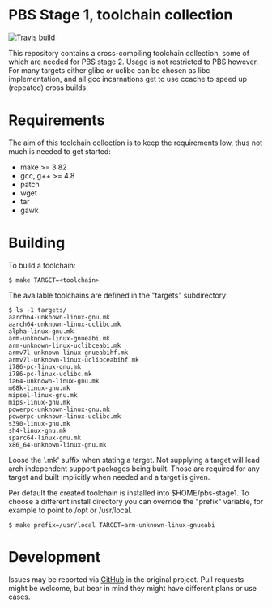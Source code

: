 PBS Stage 1, toolchain collection
=================================
[![Travis build][travis-badge]][travis]

This repository contains a cross-compiling toolchain collection, some of which
are needed for PBS stage 2. Usage is not restricted to PBS however. For many
targets either glibc or uclibc can be chosen as libc implementation, and all gcc
incarnations get to use ccache to speed up (repeated) cross builds.

Requirements
============

The aim of this toolchain collection is to keep the requirements low, thus not
much is needed to get started:

- make >= 3.82
- gcc, g++ >= 4.8
- patch
- wget
- tar
- gawk

Building
========

To build a toolchain:

	$ make TARGET=<toolchain>

The available toolchains are defined in the "targets" subdirectory:

	$ ls -1 targets/
	aarch64-unknown-linux-gnu.mk
	aarch64-unknown-linux-uclibc.mk
	alpha-linux-gnu.mk
	arm-unknown-linux-gnueabi.mk
	arm-unknown-linux-uclibceabi.mk
	armv7l-unknown-linux-gnueabihf.mk
	armv7l-unknown-linux-uclibceabihf.mk
	i786-pc-linux-gnu.mk
	i786-pc-linux-uclibc.mk
	ia64-unknown-linux-gnu.mk
	m68k-linux-gnu.mk
	mipsel-linux-gnu.mk
	mips-linux-gnu.mk
	powerpc-unknown-linux-gnu.mk
	powerpc-unknown-linux-uclibc.mk
	s390-linux-gnu.mk
	sh4-linux-gnu.mk
	sparc64-linux-gnu.mk
	x86_64-unknown-linux-gnu.mk

Loose the '.mk' suffix when stating a target. Not supplying a target will lead
arch independent support packages being built. Those are required for any target
and built implicitly when needed and a target is given.

Per default the created toolchain is installed into $HOME/pbs-stage1. To
choose a different install directory you can override the "prefix" variable,
for example to point to /opt or /usr/local.

	$ make prefix=/usr/local TARGET=arm-unknown-linux-gnueabi

Development
===========

Issues may be reported via [GitHub][bugs-github] in the original project. Pull
requests might be welcome, but bear in mind they might have different plans or
use cases.

  [bugs-github]: https://github.com/avionic-design/pbs-stage1/issues
  [travis]: https://travis-ci.org/the-42/pbs-stage1
  [travis-badge]: https://travis-ci.org/the-42/pbs-stage1.svg?branch=master
